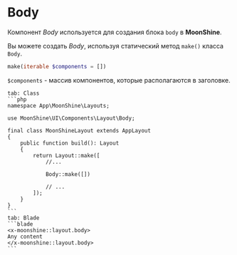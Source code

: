 # Body

Компонент *Body* используется для создания блока `body` в **MoonShine**.

Вы можете создать *Body*, используя статический метод `make()` класса `Body`.

```php
make(iterable $components = [])
```
`$components` - массив компонентов, которые располагаются в заголовке.

~~~tabs
tab: Class
```php
namespace App\MoonShine\Layouts;

use MoonShine\UI\Components\Layout\Body;

final class MoonShineLayout extends AppLayout
{
    public function build(): Layout
    {
        return Layout::make([
            //...

            Body::make([])
            
            // ...
        ]);
    }
}
```
tab: Blade
```blade
<x-moonshine::layout.body>
Any content
</x-moonshine::layout.body>
```
~~~